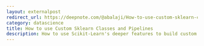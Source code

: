 ```yaml
---
layout: externalpost
redirect_url: https://deepnote.com/@abalaji/How-to-use-custom-sklearn-classes-and-pipelines-N1zNlrxpRE6PlKGbEzLU-Q
category: datascience
title: How to use Custom Sklearn Classes and Pipelines
description: How to use Scikit-Learn's deeper features to build custom models and transformers.
---
```

